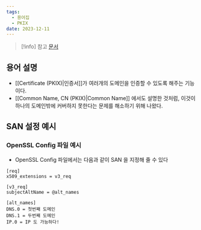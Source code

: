 ```yaml
---
tags:
  - 용어집
  - PKIX
date: 2023-12-11
---
```

> [!info] 참고 [문서](https://support.dnsimple.com/articles/what-is-ssl-san/)

## 용어 설명

- [[Certificate (PKIX)|인증서]]가 여러개의 도메인을 인증할 수 있도록 해주는 기능이다.
- [[Common Name, CN (PKIX)|Common Name]] 에서도 설명한 것처럼, 이것이 하나의 도메인밖에 커버하지 못한다는 문제를 해소하기 위해 나왔다.

## SAN 설정 예시

### OpenSSL Config 파일 예시

- OpenSSL Config 파일에서는 다음과 같이 SAN 을 지정해 줄 수 있다

```
[req]
x509_extensions = v3_req

[v3_req]
subjectAltName = @alt_names

[alt_names]
DNS.0 = 첫번째 도메인
DNS.1 = 두번째 도메인
IP.0 = IP 도 가능하다!
```